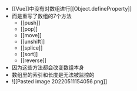 - [[Vue]]中没有对数组进行[[Object.defineProperty]]
- 而是重写了数组的7个方法
	- [[push]]
	- [[pop]]
	- [[move]]
	- [[unshift]]
	- [[splice]]
	- [[sort]]
	- [[reverse]]
- 因为这些方法都会改变数组本身
- 数组里的索引和长度是无法被监控的
- ![[Pasted image 20220511154056.png]]